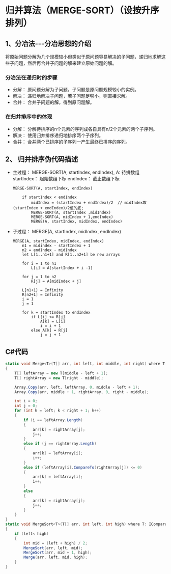 # 归并算法（MERGE-SORT）（设按升序排列）

## 1、分冶法---分冶思想的介绍
将原始问题分解为几个规模较小但类似于原问题容易解决的子问题，递归地求解这些子问题，然后再合并子问题的解来建立原始问题的解。

### 分冶法在递归时的步骤

 - 分解： 原问题分解为子问题，子问题是原问题规模较小的实例。
 - 解决： 递归地解决子问题，若子问题足够小，则直接求解。
 - 合并： 合并子问题的解。得到原问题解。

### 在归并排序中的体现

 - 分解： 分解待排序的n个元素的序列成各自具有n/2个元素的两个子序列。
 - 解决： 使用归并排序递归地排序两个子序列。
 - 合并： 合并两个已排序的子序列一产生最终已排序的序列。

## 2、 归并排序伪代码描述

 - 主过程： MERGE-SORT(A, startIndex, endIndex), A: 待排数组 startIndex： 起始数组下标 endIndex： 截止数组下标

    ```
    MERGE-SORT(A, startIndex, endIndex)
    
        if startIndex < endIndex
            midIndex = (startIndex + endIndex)/2  // midIndex取(startIndex + endIndex)/2值的底;
            MERGE-SORT(A, startIndex ,midIndex)
            MERGE-SORT(A, midIndex + 1,endIndex)
            MERGE(A, startIndex, midIndex, endIndex)
    ```
    

 - 子过程： MERGE(A, startIndex, midIndex, endIndex)

    ```
    MERGE(A, startIndex, midIndex, endIndex)
        n1 = midindex - startIndex + 1
        n2 = endIndex - midIndex
        let L[1..n1+1] and R[1..n2+1] be new arrays
        
        for i = 1 to n1
            L[i] = A[startIndex + i -1]
            
        for j = 1 to n2
            R[j] = A[midIndex + j]
            
        L[n1+1] = Infinity
        R[n2+1] = Infinity
        i = 1
        j = 1
        
        for k = startIndex to endIndex
            if L[i] <= R[j]
                A[k] = L[i]
                i = i + 1
            else A[k] = R[j]
                j = j + 1
    ```

## C#代码

``` cs
static void Merge<T>(T[] arr, int left, int middle, int right) where T: IComparable<T>
{
    T[] leftArray = new T[middle - left + 1];
    T[] rightArray = new T[right - middle];

    Array.Copy(arr, left, leftArray, 0, middle - left + 1);
    Array.Copy(arr, middle + 1, rightArray, 0, right - middle);

    int i = 0;
    int j = 0;
    for (int k = left; k < right + 1; k++)
    {
        if (i == leftArray.Length)
        {
            arr[k] = rightArray[j];
            j++;
        }
        else if (j == rightArray.Length)
        {
            arr[k] = leftArray[i];
            i++;
        }
        else if (leftArray[i].CompareTo(rightArray[j]) <= 0)
        {
            arr[k] = leftArray[i];
            i++;
        }
        else
        {
            arr[k] = rightArray[j];
            j++;
        }
    }
}
static void MergeSort<T>(T[] arr, int left, int high) where T: IComparable<T>
{
    if (left< high)
    {
        int mid = (left + high) / 2;
        MergeSort(arr, left, mid);
        MergeSort(arr, mid + 1, high);
        Merge(arr, left, mid, high);
    }
}
```


























